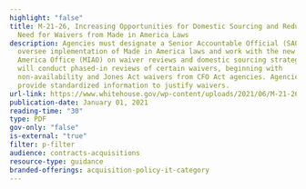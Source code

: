 ```yaml
---
highlight: "false"
title: M-21-26, Increasing Opportunities for Domestic Sourcing and Reducing the
  Need for Waivers from Made in America Laws
description: Agencies must designate a Senior Accountable Official (SAO) to
  oversee implementation of Made in America laws and work with the new Made in
  America Office (MIAO) on waiver reviews and domestic sourcing strategies. MIAO
  will conduct phased-in reviews of certain waivers, beginning with
  non-availability and Jones Act waivers from CFO Act agencies. Agencies must
  provide standardized information to justify waivers.
url-link: https://www.whitehouse.gov/wp-content/uploads/2021/06/M-21-26.pdf
publication-date: January 01, 2021
reading-time: "30"
type: PDF
gov-only: "false"
is-external: "true"
filter: p-filter
audience: contracts-acquisitions
resource-type: guidance
branded-offerings: acquisition-policy-it-category
---
```

